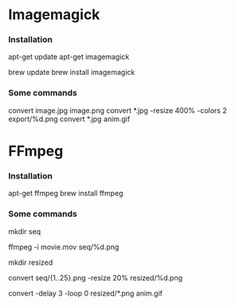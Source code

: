 # Imagemagick

### Installation
apt-get update
apt-get imagemagick

brew update
brew install imagemagick

### Some commands
convert image.jpg image.png
convert *.jpg -resize 400% -colors 2  export/%d.png
convert *.jpg anim.gif

# FFmpeg

### Installation
apt-get ffmpeg
brew install ffmpeg

### Some commands
mkdir seq

ffmpeg -i movie.mov seq/%d.png

mkdir resized

convert seq/{1..25}.png -resize 20% resized/%d.png

convert -delay 3 -loop 0 resized/*.png anim.gif
